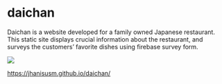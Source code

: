 # daichan

Daichan is a website developed for a family owned Japanese restaurant. This static site displays crucial information about the restaurant, and surveys the customers’ favorite dishes using firebase survey form.

 <img src="https://lh6.googleusercontent.com/k6e-BcQ9-NoGnZ9UKteVNio9UELMrFO_KUZalFCufy-84x9XS7kwktAlefmncVZ5V7WRyRqp-CJTKINIKYKl=w2940-h5226-rw" />

https://jhanisusm.github.io/daichan/
